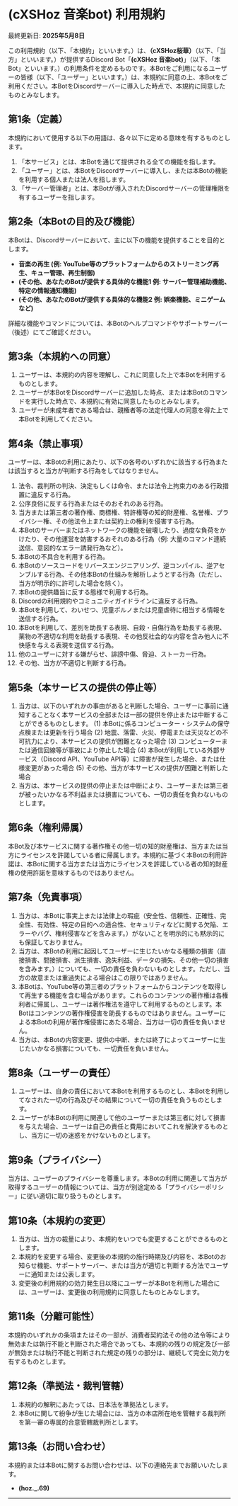 # **(cXSHoz 音楽bot)** 利用規約

最終更新日: **2025年5月8日** <!-- 実際に公開する日付や最終更新日を記載 -->

この利用規約（以下、「本規約」といいます。）は、**（cXSHoz桜華）**（以下、「当方」といいます。）が提供するDiscord Bot「**(cXSHoz 音楽bot)**」（以下、「本Bot」といいます。）の利用条件を定めるものです。本Botをご利用になるユーザーの皆様（以下、「ユーザー」といいます。）は、本規約に同意の上、本Botをご利用ください。本BotをDiscordサーバーに導入した時点で、本規約に同意したものとみなします。

## 第1条（定義）
本規約において使用する以下の用語は、各々以下に定める意味を有するものとします。
1.  「本サービス」とは、本Botを通じて提供される全ての機能を指します。
2.  「ユーザー」とは、本BotをDiscordサーバーに導入し、または本Botの機能を利用する個人または法人を指します。
3.  「サーバー管理者」とは、本Botが導入されたDiscordサーバーの管理権限を有するユーザーを指します。

## 第2条（本Botの目的及び機能）
本Botは、Discordサーバーにおいて、主に以下の機能を提供することを目的とします。
- **音楽の再生 (例: YouTube等のプラットフォームからのストリーミング再生、キュー管理、再生制御)**
- **(その他、あなたのBotが提供する具体的な機能1 例: サーバー管理補助機能、特定の情報通知機能)**
- **(その他、あなたのBotが提供する具体的な機能2 例: 娯楽機能、ミニゲームなど)**
<!-- Botの主要な機能を具体的に記述してください -->
詳細な機能やコマンドについては、本Botのヘルプコマンドやサポートサーバー（後述）にてご確認ください。

## 第3条（本規約への同意）
1.  ユーザーは、本規約の内容を理解し、これに同意した上で本Botを利用するものとします。
2.  ユーザーが本BotをDiscordサーバーに追加した時点、または本Botのコマンドを実行した時点で、本規約に有効に同意したものとみなします。
3.  ユーザーが未成年者である場合は、親権者等の法定代理人の同意を得た上で本Botを利用してください。

## 第4条（禁止事項）
ユーザーは、本Botの利用にあたり、以下の各号のいずれかに該当する行為または該当すると当方が判断する行為をしてはなりません。
1.  法令、裁判所の判決、決定もしくは命令、または法令上拘束力のある行政措置に違反する行為。
2.  公序良俗に反する行為またはそのおそれのある行為。
3.  当方または第三者の著作権、商標権、特許権等の知的財産権、名誉権、プライバシー権、その他法令上または契約上の権利を侵害する行為。
4.  本Botのサーバーまたはネットワークの機能を破壊したり、過度な負荷をかけたり、その他運営を妨害するおそれのある行為（例: 大量のコマンド連続送信、意図的なエラー誘発行為など）。
5.  本Botの不具合を利用する行為。
6.  本Botのソースコードをリバースエンジニアリング、逆コンパイル、逆アセンブルする行為、その他本Botの仕組みを解析しようとする行為（ただし、当方が明示的に許可した場合を除く）。
7.  本Botの提供趣旨に反する態様で利用する行為。
8.  Discordの利用規約やコミュニティガイドラインに違反する行為。
9.  本Botを利用して、わいせつ、児童ポルノまたは児童虐待に相当する情報を送信する行為。
10. 本Botを利用して、差別を助長する表現、自殺・自傷行為を助長する表現、薬物の不適切な利用を助長する表現、その他反社会的な内容を含み他人に不快感を与える表現を送信する行為。
11. 他のユーザーに対する嫌がらせ、誹謗中傷、脅迫、ストーカー行為。
12. その他、当方が不適切と判断する行為。

## 第5条（本サービスの提供の停止等）
1.  当方は、以下のいずれかの事由があると判断した場合、ユーザーに事前に通知することなく本サービスの全部または一部の提供を停止または中断することができるものとします。
    (1) 本Botに係るコンピューター・システムの保守点検または更新を行う場合
    (2) 地震、落雷、火災、停電または天災などの不可抗力により、本サービスの提供が困難となった場合
    (3) コンピューターまたは通信回線等が事故により停止した場合
    (4) 本Botが利用している外部サービス（Discord API、YouTube API等）に障害が発生した場合、または仕様変更があった場合
    (5) その他、当方が本サービスの提供が困難と判断した場合
2.  当方は、本サービスの提供の停止または中断により、ユーザーまたは第三者が被ったいかなる不利益または損害についても、一切の責任を負わないものとします。

## 第6条（権利帰属）
本Bot及び本サービスに関する著作権その他一切の知的財産権は、当方または当方にライセンスを許諾している者に帰属します。本規約に基づく本Botの利用許諾は、本Botに関する当方または当方にライセンスを許諾している者の知的財産権の使用許諾を意味するものではありません。

## 第7条（免責事項）
1.  当方は、本Botに事実上または法律上の瑕疵（安全性、信頼性、正確性、完全性、有効性、特定の目的への適合性、セキュリティなどに関する欠陥、エラーやバグ、権利侵害などを含みます。）がないことを明示的にも黙示的にも保証しておりません。
2.  当方は、本Botの利用に起因してユーザーに生じたいかなる種類の損害（直接損害、間接損害、派生損害、逸失利益、データの損失、その他一切の損害を含みます。）についても、一切の責任を負わないものとします。ただし、当方の故意または重過失による場合はこの限りではありません。
3.  本Botは、YouTube等の第三者のプラットフォームからコンテンツを取得して再生する機能を含む場合があります。これらのコンテンツの著作権は各権利者に帰属し、ユーザーは著作権法を遵守して利用するものとします。本Botはコンテンツの著作権侵害を助長するものではありません。ユーザーによる本Botの利用が著作権侵害にあたる場合、当方は一切の責任を負いません。
4.  当方は、本Botの内容変更、提供の中断、または終了によってユーザーに生じたいかなる損害についても、一切責任を負いません。

## 第8条（ユーザーの責任）
1.  ユーザーは、自身の責任において本Botを利用するものとし、本Botを利用してなされた一切の行為及びその結果について一切の責任を負うものとします。
2.  ユーザーが本Botの利用に関連して他のユーザーまたは第三者に対して損害を与えた場合、ユーザーは自己の責任と費用においてこれを解決するものとし、当方に一切の迷惑をかけないものとします。

## 第9条（プライバシー）
当方は、ユーザーのプライバシーを尊重します。本Botの利用に関連して当方が取得するユーザーの情報については、当方が別途定める「プライバシーポリシー」に従い適切に取り扱うものとします。

## 第10条（本規約の変更）
1.  当方は、当方の裁量により、本規約をいつでも変更することができるものとします。
2.  本規約を変更する場合、変更後の本規約の施行時期及び内容を、本Botのお知らせ機能、サポートサーバー、または当方が適切と判断する方法でユーザーに通知または公表します。
3.  変更後の利用規約の効力発生日以降にユーザーが本Botを利用した場合には、ユーザーは、変更後の利用規約に同意したものとみなします。

## 第11条（分離可能性）
本規約のいずれかの条項またはその一部が、消費者契約法その他の法令等により無効または執行不能と判断された場合であっても、本規約の残りの規定及び一部が無効または執行不能と判断された規定の残りの部分は、継続して完全に効力を有するものとします。

## 第12条（準拠法・裁判管轄）
1.  本規約の解釈にあたっては、日本法を準拠法とします。
2.  本Botに関して紛争が生じた場合には、当方の本店所在地を管轄する裁判所を第一審の専属的合意管轄裁判所とします。 <!-- 個人開発の場合は、より柔軟な表現（例: 「東京地方裁判所」など具体的な裁判所名、または「当事者間で別途協議の上、合意する裁判所」など）も検討できます。-->

## 第13条（お問い合わせ）
本規約または本Botに関するお問い合わせは、以下の連絡先までお願いいたします。
- **(hoz._.69)**
<!-- 具体的な連絡手段を明記してください。サポートサーバーがあると便利です。 -->

---
